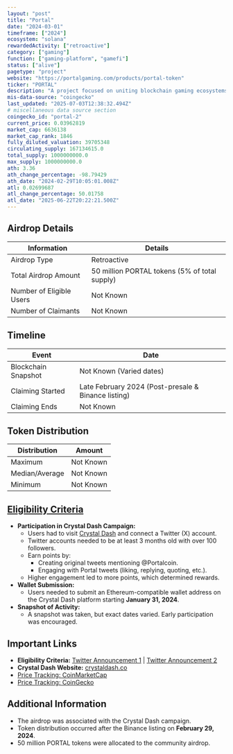 ```yaml
---
layout: "post"
title: "Portal"
date: "2024-03-01"
timeframe: ["2024"]
ecosystem: "solana"
rewardedActivity: ["retroactive"]
category: ["gaming"]
function: ["gaming-platform", "gamefi"]
status: ["alive"]
pagetype: "project"
website: "https://portalgaming.com/products/portal-token"
ticker: "PORTAL"
description: "A project focused on uniting blockchain gaming ecosystems."
mis-data-source: "coingecko"
last_updated: "2025-07-03T12:38:32.494Z"
# miscellaneous data source section
coingecko_id: "portal-2"
current_price: 0.03962819
market_cap: 6636138
market_cap_rank: 1846
fully_diluted_valuation: 39705348
circulating_supply: 167134615.0
total_supply: 1000000000.0
max_supply: 1000000000.0
ath: 3.36
ath_change_percentage: -98.79429
ath_date: "2024-02-29T10:05:01.008Z"
atl: 0.02699687
atl_change_percentage: 50.01758
atl_date: "2025-06-22T20:22:21.500Z"
---
```


## Airdrop Details

| Information              | Details                                       |
| ------------------------ | --------------------------------------------- |
| Airdrop Type             | Retroactive                                   |
| Total Airdrop Amount     | 50 million PORTAL tokens (5% of total supply) |
| Number of Eligible Users | Not Known                                     |
| Number of Claimants      | Not Known                                     |

## Timeline

| Event               | Date                                                |
| ------------------- | --------------------------------------------------- |
| Blockchain Snapshot | Not Known (Varied dates)                            |
| Claiming Started    | Late February 2024 (Post-presale & Binance listing) |
| Claiming Ends       | Not Known                                           |

## Token Distribution

| Distribution   | Amount    |
| -------------- | --------- |
| Maximum        | Not Known |
| Median/Average | Not Known |
| Minimum        | Not Known |

## [Eligibility Criteria](https://x.com/Portalcoin/status/1752079765987561905)

- **Participation in Crystal Dash Campaign:**
  - Users had to visit [Crystal Dash](https://crystaldash.co) and connect a Twitter (X) account.
  - Twitter accounts needed to be at least 3 months old with over 100 followers.
  - Earn points by:
    - Creating original tweets mentioning @Portalcoin.
    - Engaging with Portal tweets (liking, replying, quoting, etc.).
  - Higher engagement led to more points, which determined rewards.
- **Wallet Submission:**
  - Users needed to submit an Ethereum-compatible wallet address on the Crystal Dash platform starting **January 31, 2024**.
- **Snapshot of Activity:**
  - A snapshot was taken, but exact dates varied. Early participation was encouraged.

## Important Links

- **Eligibility Criteria:** [Twitter Announcement 1](https://x.com/Portalcoin/status/1752079765987561905) | [Twitter Announcement 2](https://x.com/Portalcoin/status/1754619548500680729)
- **Crystal Dash Website:** [crystaldash.co](https://crystaldash.co)
- [Price Tracking: CoinMarketCap](https://coinmarketcap.com/currencies/portal/)
- [Price Tracking: CoinGecko](https://www.coingecko.com/en/coins/portal)

## Additional Information

- The airdrop was associated with the Crystal Dash campaign.
- Token distribution occurred after the Binance listing on **February 29, 2024**.
- 50 million PORTAL tokens were allocated to the community airdrop.